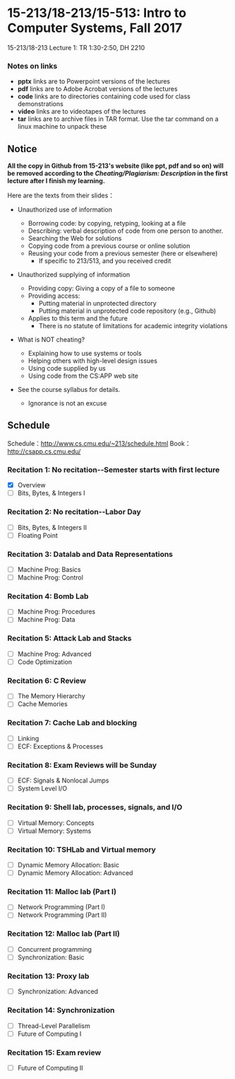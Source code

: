 # 15-213/18-213/15-513: Intro to Computer Systems, Fall 2017

15-213/18-213 Lecture 1: TR 1:30-2:50, DH 2210

### Notes on links

- **pptx** links are to Powerpoint versions of the lectures
- **pdf** links are to Adobe Acrobat versions of the lectures
- **code** links are to directories containing code used for class demonstrations
- **video** links are to videotapes of the lectures
- **tar** links are to archive files in TAR format. Use the tar command on a linux machine to unpack these


## Notice

**All the copy in Github from 15-213's website (like ppt, pdf and so on) will be removed according to the *Cheating/Plagiarism: Description* in the first lecture after I finish my learning.**

Here are the texts from their slides：

- Unauthorized use of information

  - Borrowing code: by copying, retyping, looking at a file
  - Describing: verbal description of code from one person to another.
  - Searching the Web for solutions
  - Copying code from a previous course or online solution
  - Reusing your code from a previous semester (here or elsewhere)
    - If specific to 213/513, and you received credit
- Unauthorized supplying of information

  - Providing copy: Giving a copy of a file to someone
  - Providing access:
    - Putting material in unprotected directory
    - Putting material in unprotected code repository (e.g., Github)
  - Applies to this term and the future
    - There is no statute of limitations for academic integrity violations

- What is NOT cheating?

  - Explaining how to use systems or tools
  - Helping others with high-level design issues
  - Using code supplied by us
  - Using code from the CS:APP web site

 - See the course syllabus for details.
   - Ignorance is not an excuse


## Schedule

Schedule：http://www.cs.cmu.edu/~213/schedule.html
Book：http://csapp.cs.cmu.edu/

### Recitation 1: No recitation--Semester starts with first lecture
- [x] Overview
- [ ] Bits, Bytes, & Integers I

### Recitation 2: No recitation--Labor Day
- [ ] Bits, Bytes, & Integers II
- [ ] Floating Point

### Recitation 3: Datalab and Data Representations
- [ ] Machine Prog: Basics
- [ ] Machine Prog: Control

### Recitation 4: Bomb Lab
- [ ] Machine Prog: Procedures
- [ ] Machine Prog: Data

### Recitation 5: Attack Lab and Stacks
- [ ] Machine Prog: Advanced
- [ ] Code Optimization

### Recitation 6: C Review
- [ ] The Memory Hierarchy
- [ ] Cache Memories

### Recitation 7: Cache Lab and blocking
- [ ] Linking
- [ ] ECF: Exceptions & Processes

### Recitation 8: Exam Reviews will be Sunday
- [ ] ECF: Signals & Nonlocal Jumps
- [ ] System Level I/O

### Recitation 9: Shell lab, processes, signals, and I/O
- [ ] Virtual Memory: Concepts
- [ ] Virtual Memory: Systems

### Recitation 10: TSHLab and Virtual memory
- [ ] Dynamic Memory Allocation: Basic
- [ ] Dynamic Memory Allocation: Advanced

### Recitation 11: Malloc lab (Part I)
- [ ] Network Programming (Part I)
- [ ] Network Programming (Part II)

### Recitation 12: Malloc lab (Part II)
- [ ] Concurrent programming
- [ ] Synchronization: Basic

### Recitation 13: Proxy lab
- [ ] Synchronization: Advanced

### Recitation 14: Synchronization
- [ ] Thread-Level Parallelism
- [ ] Future of Computing I

### Recitation 15: Exam review
- [ ] Future of Computing II